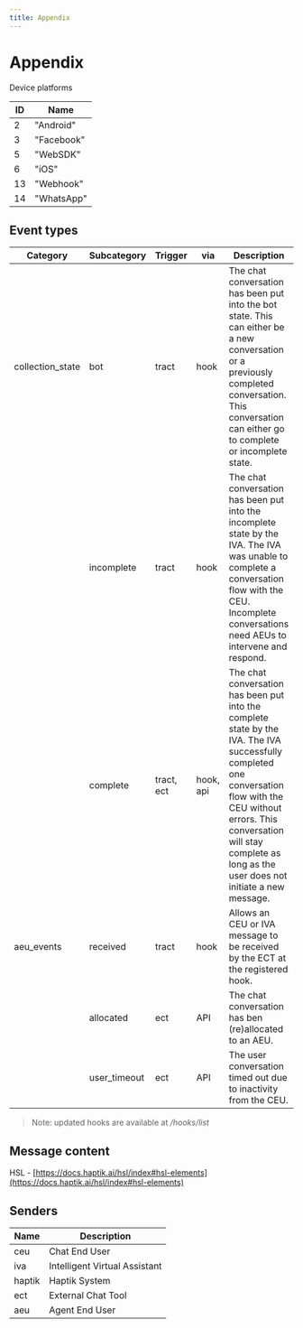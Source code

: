 ```yaml
---
title: Appendix
---
```



# Appendix

Device platforms

| **ID** | **Name** |
| --- | --- |
| 2 | &quot;Android&quot; |
| 3 | &quot;Facebook&quot; |
| 5 | &quot;WebSDK&quot; |
| 6 | &quot;iOS&quot; |
| 13 | &quot;Webhook&quot; |
| 14 | &quot;WhatsApp&quot; |

## Event types

| **Category** | **Subcategory** | **Trigger** | **via** | **Description** |
| --- | --- | --- | --- | --- |
| collection_state | bot | tract | hook | The chat conversation has been put into the bot state. This can either be a new conversation or a previously completed conversation. This conversation can either go to complete or incomplete state.
|   | incomplete | tract | hook | The chat conversation has been put into the incomplete state by the IVA. The IVA was unable to complete a conversation flow with the CEU. Incomplete conversations need AEUs to intervene and respond.
|   | complete | tract, ect  | hook, api | The chat conversation has been put into the complete state by the IVA. The IVA successfully completed one conversation flow with the CEU without errors. This conversation will stay complete as long as the user does not initiate a new message.
| aeu_events | received | tract | hook | Allows an CEU or IVA message to be received by the ECT at the registered hook.
|   | allocated | ect | API | The chat conversation has ben (re)allocated to an AEU.
|   | user_timeout | ect | API | The user conversation timed out due to inactivity from the CEU.

 > Note: updated hooks are available at */hooks/list*

## Message content

HSL - [https://docs.haptik.ai/hsl/index#hsl-elements](https://docs.haptik.ai/hsl/index#hsl-elements)

## Senders

| **Name** | **Description** |
| --- | --- |
| ceu | Chat End User | 
| iva | Intelligent Virtual Assistant | 
| haptik | Haptik System | 
| ect | External Chat Tool | 
| aeu | Agent End User | 


